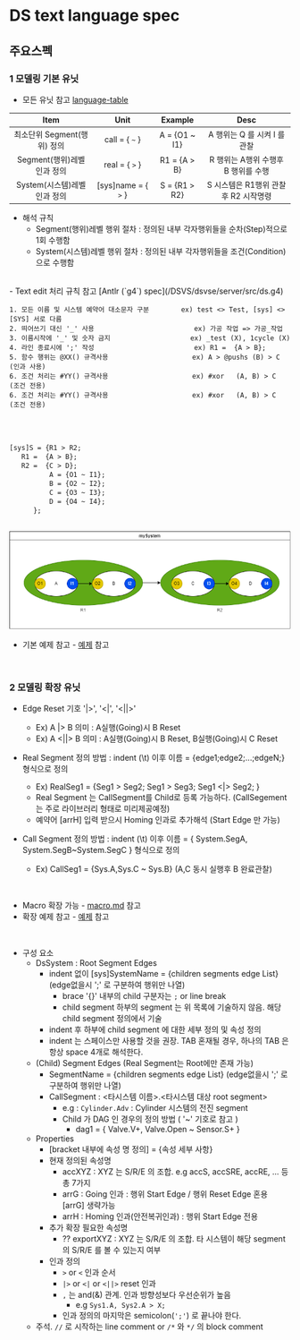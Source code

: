 # DS text language spec


## 주요스펙 

### 1 모델링 기본 유닛
  - 모든 유닛 참고 [language-table](./ds-language-table.md)

| Item | Unit |Example|   Desc | 
|:---:|:----:|:--:|:---:|
|최소단위 Segment(행위) 정의|call = { `~` } |A = {O1 ~ I1}| A 행위는 Q 를 시켜 I 를 관찰|
|Segment(행위)레벨 인과 정의|real = { `>` } |R1 = {A > B}| R 행위는 A행위 수행후 B 행위를 수행|
|System(시스템)레벨 인과 정의|[sys]name = { `>` } | S = {R1 > R2}| S 시스템은 R1행위 관찰 후 R2 시작명령|
 - 해석 규칙
   - Segment(행위)레벨 행위 절차  :  정의된 내부 각자행위들을 순차(Step)적으로 1회 수행함
   - System(시스템)레벨 행위 절차 :  정의된 내부 각자행위들을 조건(Condition)으로 수행함
</BR>
 - Text edit 처리 규칙 참고 [Antlr (`g4`) spec](/DSVS/dsvse/server/src/ds.g4)

 ```
1. 모든 이름 및 시스템 예약어 대소문자 구분        ex) test <> Test, [sys] <> [SYS] 서로 다름
2. 띄어쓰기 대신 '_' 사용                         ex) 가공 작업 => 가공_작업
3. 이름시작에 '_' 및 숫자 금지                    ex) _test (X), 1cycle (X)
4. 라인 종료시에 ';' 작성                         ex) R1 =  {A > B};
5. 함수 행위는 @XX() 규격사용                     ex) A > @pushs (B) > C (인과 사용)
6. 조건 처리는 #YY() 규격사용                     ex) #xor   (A, B) > C  (조건 전용)
6. 조건 처리는 #YY() 규격사용                     ex) #xor   (A, B) > C  (조건 전용)
 ```
</BR>

```ex)

[sys]S = {R1 > R2;
   R1 =  {A > B};
   R2 =  {C > D};
          A = {O1 ~ I1};
          B = {O2 ~ I2};
          C = {O3 ~ I3};
          D = {O4 ~ I4};
      };
    
```
![language-table](./png/spec.dio.png)
- 기본 예제 참고  - [예제](/Examples/ex1.md) 참고

</BR>



### 2 모델링 확장 유닛


- Edge Reset 기호 '|>', '<|', '<||>'
  - Ex) A |> B  의미 : A실행(Going)시 B Reset
  - Ex) A <||> B 의미 : A실행(Going)시 B Reset, B실행(Going)시 C Reset

 - Real Segment 정의 방법 : indent (\t) 이후 이름 = {edge1;edge2;...;edgeN;} 형식으로 정의

    - Ex) RealSeg1 = {Seg1 > Seg2; Seg1 > Seg3; Seg1 <|> Seg2; }
    - Real Segment 는 CallSegment를 Child로 등록 가능하다. (CallSegement는 주로 라이브러리 형태로 미리제공예정)
    - 예약어 [arrH] 입력 받으시 Homing 인과로 추가해석 (Start Edge 만 가능)

 - Call Segment 정의 방법 : indent (\t) 이후 이름 = { System.SegA, System.SegB~System.SegC } 형식으로 정의

    - Ex) CallSeg1 = {Sys.A,Sys.C ~ Sys.B}  (A,C 동시 실행후 B 완료관찰)
</BR>

- Macro 확장 가능 - [macro.md](/Doc/Terminologies/macro.md) 참고
- 확장 예제 참고  - [예제](/Examples/ex5.md) 참고
</BR>

- 구성 요소
  - DsSystem : Root Segment Edges
    - indent 없이 [sys]SystemName = {children segments edge List} (edge없을시 ';' 로 구분하여 행위만 나열)
      - brace '{}' 내부의 child 구분자는 `;` or line break
      - child segment 하부의 segment 는 위 목록에 기술하지 않음.  해당 child segment 정의에서 기술
    - indent 후 하부에 child segment 에 대한 세부 정의 및 속성 정의
    - indent 는 스페이스만 사용할 것을 권장.  TAB 혼재될 경우, 하나의 TAB 은 항상 space 4개로 해석한다.
  - (Child) Segment Edges (Real Segment는 Root에만 존재 가능)
    - SegmentName = {children segments edge List} (edge없을시 ';' 로 구분하여 행위만 나열)
    - CallSegment : <타시스템 이름>.<타시스템 대상 root segment>
      - e.g : `Cylinder.Adv` : Cylinder 시스템의 전진 segment
      - Child 가 DAG 인 경우의 정의 방법  ( '~' 기호로 참고 )
        - dag1 =   { Valve.V+, Valve.Open ~ Sensor.S+ }
  - Properties
    - [bracket 내부에 속성 명 정의] = {속성 세부 사항}
    - 현재 정의된 속성명
      - accXYZ : XYZ 는 S/R/E 의 조합.  e.g accS, accSRE, accRE, ... 등 총 7가지
      - arrG : Going 인과 : 행위 Start Edge / 행위 Reset Edge 혼용  [arrG] 생략가능
      - arrH : Homing 인과(안전복귀인과)  : 행위 Start Edge 전용
    - 추가 확장 필요한 속성명
      - ?? exportXYZ : XYZ 는 S/R/E 의 조합.   타 시스템이 해당 segment 의 S/R/E 를 볼 수 있는지 여부
    - 인과 정의
      - `>` or `<` 인과 순서
      - `|>` or `<|` or `<||>` reset 인과
      - `,` 는 and(&) 관계.  인과 방향성보다 우선순위가 높음
        - e.g `Sys1.A, Sys2.A > X;`
      - 인과 정의의 마지막은 semicolon(`';'`) 로 끝나야 한다.
  - 주석.  `//` 로 시작하는 line comment or `/*` 와 `*/` 의 block comment

